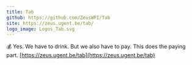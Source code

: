 ```yaml
---
title: Tab
github: https://github.com/ZeusWPI/Tab
site: https://zeus.ugent.be/tab/
logo_image: Logos_Tab.svg
---
```


💰 Yes. We have to drink. But we also have to pay. This does the paying part. [https://zeus.ugent.be/tab](https://zeus.ugent.be/tab)
